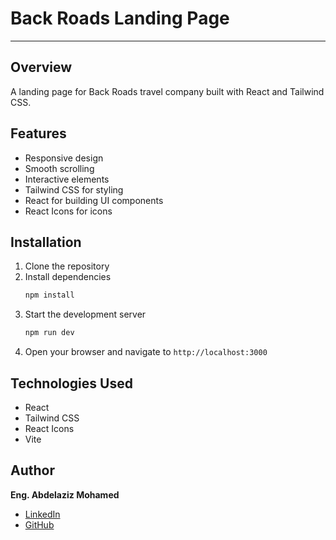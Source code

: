 # Back Roads Landing Page

---

## Overview

A landing page for Back Roads travel company built with React and Tailwind CSS.

## Features

- Responsive design
- Smooth scrolling
- Interactive elements
- Tailwind CSS for styling
- React for building UI components
- React Icons for icons

## Installation

1. Clone the repository
2. Install dependencies
   ```bash
   npm install
   ```
3. Start the development server
   ```bash
   npm run dev
   ```
4. Open your browser and navigate to `http://localhost:3000`

## Technologies Used

- React
- Tailwind CSS
- React Icons
- Vite

## Author

**Eng. Abdelaziz Mohamed**

- [LinkedIn](https://www.linkedin.com/in/abdelaziz)
- [GitHub](https://github.com/Abdelaziz-Mohammed)

